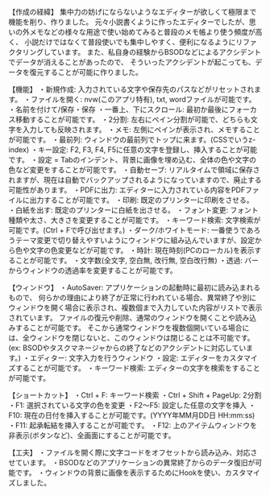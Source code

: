 【作成の経緯】
集中力の妨げにならないようなエディターが欲しくて極限まで機能を削り、作りました。
元々小説書くように作ったエディターでしたが、思いの外メモなどの様々な用途で使い始めてみると普段のメモ帳より使う頻度が高く、
小説だけではなくて普段使いでも集中しやすく、便利になるようにリファクタリングしています。
また、私自身の経験からBSODなどによるアクシデントでデータが消えることがあったので、
そういったアクシデントが起こっても、データを復元することが可能に作りました。

【機能】
・新規作成: 入力されている文字や保存先のパスなどがリセットされます。
・ファイルを開く: nvw(このアプリ特有), txt, wordファイルが可能です。
・名前を付けて/保存・保存
・一番上、下にスクロール: 最初か最後にフォーカス移動することが可能です。
・2分割: 左右にペイン分割が可能で、どちらも文字を入力しても反映されます。
・メモ: 左側にペインが表示され、メモすることが可能です。
・最前列: ウィンドウの最前列でトップに来ます。(CSSでいうz-index)
・キー設定: F2, F3, F4, F5に任意の文字を登録し、挿入することが可能です。
・設定 = Tabのインデント、背景に画像を埋め込む、全体の色や文字の色など変更をすることが可能です。
・自動セーブ: リアルタイムで領域に保存されますが、現在は自動でバックアップされるようになっていますので、廃止する可能性があります。
・PDFに出力: エディターに入力されている内容をPDFファイルに出力することが可能です。
・印刷: 既定のプリンターに印刷をさせる。
・白紙を出す: 既定のプリンターに白紙を出させる。
・フォント変更: フォント種類や太さ、大きさを変更することが可能です。
・キーワード検索: 文字検索が可能です。(Ctrl + Fで呼び出せます。)
・ダーク/ホワイトモード: 一番使うであろうテーマ変更で切り替えやすいようにウィンドウに組み込んでいますが、設定から色や文字の色変更などが可能です。
・時計: 現在時刻(PCのローカル)を表示することが可能です。
・文字数(全文字, 空白無, 改行無, 空白改行無)
・透過: バーからウィンドウの透過率を変更することが可能です。

【ウィンドウ】
・AutoSaver: アプリケーションの起動時に最初に読み込まれるもので、
何らかの理由により終了が正常に行われている場合、異常終了や別にウィンドウを開く場合に表示され、複数個まで入力していた内容がリストで表示されています。
ファイルの復元や削除、通常のウィンドウを開くことや読み込みすることが可能です。
そこから通常ウィンドウを複数個開いている場合には、全ウィンドウを閉じないと、このウィンドウは閉じることは不可能です。
(ex: BSODやタスクマネージャからの終了などのアクシデントに対応しています。)
・エディター: 文字入力を行うウィンドウ
・設定: エディターをカスタマイズすることが可能です。
・キーワード検索: エディターの文字を検索をすることが可能です。

【ショートカット】
・Ctrl + F: キーワード検索
・Ctrl + Shift + PageUp: 2分割
・F1: 選択されている文字の色を変更
・F2～F5: 設定した任意の文字を挿入
・F10: 現在の日付を挿入することが可能です。(YYYY年MM月DD日 HH:mm:ss)
・F11: 起承転結を挿入することが可能です。
・F12: 上のアイテムウィンドウを非表示(ボタンなど)、全画面にすることが可能です。

【工夫】
・ファイルを開く際に文字コードをオフセットから読み込み、対応させています。
・BSODなどのアプリケーションの異常終了からのデータ復旧が可能です。
・ウィンドウの背景に画像を表示するためにHookを使い、カスタマイズしました。
